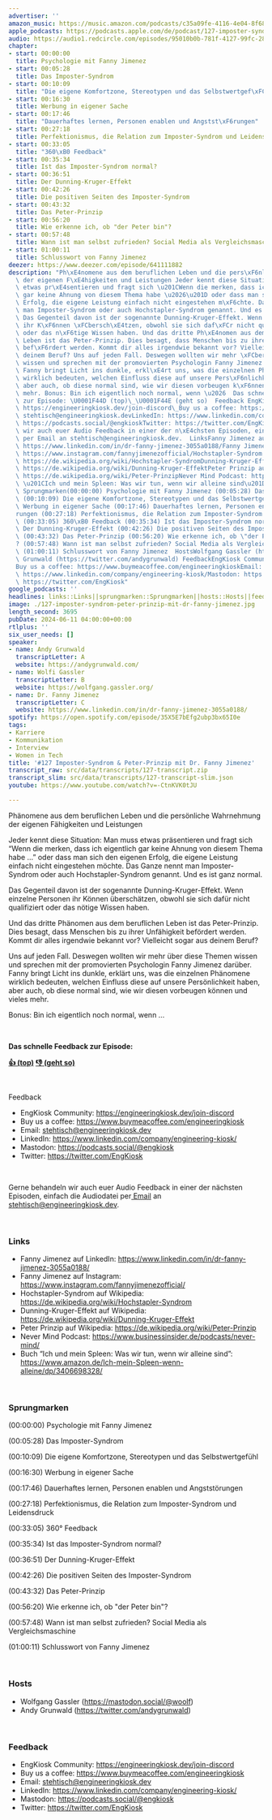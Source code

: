 ```yaml
---
advertiser: ''
amazon_music: https://music.amazon.com/podcasts/c35a09fe-4116-4e04-8f68-77d61b112e46/episodes/f4af978f-6d47-4252-bd0a-871573b5d65e/engineering-kiosk-127-imposter-syndrom-peter-prinzip-mit-dr-fanny-jimenez
apple_podcasts: https://podcasts.apple.com/de/podcast/127-imposter-syndrom-peter-prinzip-mit-dr-fanny-jimenez/id1603082924?i=1000658551410
audio: https://audio1.redcircle.com/episodes/95010b0b-781f-4127-99fc-28f592a42103/stream.mp3
chapter:
- start: 00:00:00
  title: Psychologie mit Fanny Jimenez
- start: 00:05:28
  title: Das Imposter-Syndrom
- start: 00:10:09
  title: "Die eigene Komfortzone, Stereotypen und das Selbstwertgef\xFChl"
- start: 00:16:30
  title: Werbung in eigener Sache
- start: 00:17:46
  title: "Dauerhaftes lernen, Personen enablen und Angstst\xF6rungen"
- start: 00:27:18
  title: Perfektionismus, die Relation zum Imposter-Syndrom und Leidensdruck
- start: 00:33:05
  title: "360\xB0 Feedback"
- start: 00:35:34
  title: Ist das Imposter-Syndrom normal?
- start: 00:36:51
  title: Der Dunning-Kruger-Effekt
- start: 00:42:26
  title: Die positiven Seiten des Imposter-Syndrom
- start: 00:43:32
  title: Das Peter-Prinzip
- start: 00:56:20
  title: Wie erkenne ich, ob "der Peter bin"?
- start: 00:57:48
  title: Wann ist man selbst zufrieden? Social Media als Vergleichsmaschine
- start: 01:00:11
  title: Schlusswort von Fanny Jimenez
deezer: https://www.deezer.com/episode/641111882
description: "Ph\xE4nomene aus dem beruflichen Leben und die pers\xF6nliche Wahrnehmung\
  \ der eigenen F\xE4higkeiten und Leistungen Jeder kennt diese Situation: Man muss\
  \ etwas pr\xE4sentieren und fragt sich \u201CWenn die merken, dass ich eigentlich\
  \ gar keine Ahnung von diesem Thema habe \u2026\u201D oder dass man sich den eigenen\
  \ Erfolg, die eigene Leistung einfach nicht eingestehen m\xF6chte. Das Ganze nennt\
  \ man Imposter-Syndrom oder auch Hochstapler-Syndrom genannt. Und es ist ganz normal.\
  \ Das Gegenteil davon ist der sogenannte Dunning-Kruger-Effekt. Wenn einzelne Personen\
  \ ihr K\xF6nnen \xFCbersch\xE4tzen, obwohl sie sich daf\xFCr nicht qualifiziert\
  \ oder das n\xF6tige Wissen haben. Und das dritte Ph\xE4nomen aus dem beruflichen\
  \ Leben ist das Peter-Prinzip. Dies besagt, dass Menschen bis zu ihrer Unf\xE4higkeit\
  \ bef\xF6rdert werden. Kommt dir alles irgendwie bekannt vor? Vielleicht sogar aus\
  \ deinem Beruf? Uns auf jeden Fall. Deswegen wollten wir mehr \xFCber diese Themen\
  \ wissen und sprechen mit der promovierten Psychologin Fanny Jimenez dar\xFCber.\
  \ Fanny bringt Licht ins dunkle, erkl\xE4rt uns, was die einzelnen Ph\xE4nomene\
  \ wirklich bedeuten, welchen Einfluss diese auf unsere Pers\xF6nlichkeit haben,\
  \ aber auch, ob diese normal sind, wie wir diesen vorbeugen k\xF6nnen und vieles\
  \ mehr. Bonus: Bin ich eigentlich noch normal, wenn \u2026  Das schnelle Feedback\
  \ zur Episode: \U0001F44D (top)\_\U0001F44E (geht so)  Feedback EngKiosk Community:\
  \ https://engineeringkiosk.dev/join-discord\_Buy us a coffee: https://www.buymeacoffee.com/engineeringkioskEmail:\
  \ stehtisch@engineeringkiosk.devLinkedIn: https://www.linkedin.com/company/engineering-kiosk/Mastodon:\
  \ https://podcasts.social/@engkioskTwitter: https://twitter.com/EngKiosk Gerne behandeln\
  \ wir auch euer Audio Feedback in einer der n\xE4chsten Episoden, einfach die Audiodatei\
  \ per Email an stehtisch@engineeringkiosk.dev.  LinksFanny Jimenez auf LinkedIn:\
  \ https://www.linkedin.com/in/dr-fanny-jimenez-3055a0188/Fanny Jimenez auf Instagram:\
  \ https://www.instagram.com/fannyjimenezofficial/Hochstapler-Syndrom auf Wikipedia:\
  \ https://de.wikipedia.org/wiki/Hochstapler-SyndromDunning-Kruger-Effekt auf Wikipedia:\
  \ https://de.wikipedia.org/wiki/Dunning-Kruger-EffektPeter Prinzip auf Wikipedia:\
  \ https://de.wikipedia.org/wiki/Peter-PrinzipNever Mind Podcast: https://www.businessinsider.de/podcasts/never-mind/Buch\
  \ \u201CIch und mein Spleen: Was wir tun, wenn wir alleine sind\u201D: https://www.amazon.de/Ich-mein-Spleen-wenn-alleine/dp/3406698328/\
  \ Sprungmarken(00:00:00) Psychologie mit Fanny Jimenez (00:05:28) Das Imposter-Syndrom\
  \ (00:10:09) Die eigene Komfortzone, Stereotypen und das Selbstwertgef\xFChl (00:16:30)\
  \ Werbung in eigener Sache (00:17:46) Dauerhaftes lernen, Personen enablen und Angstst\xF6\
  rungen (00:27:18) Perfektionismus, die Relation zum Imposter-Syndrom und Leidensdruck\
  \ (00:33:05) 360\xB0 Feedback (00:35:34) Ist das Imposter-Syndrom normal? (00:36:51)\
  \ Der Dunning-Kruger-Effekt (00:42:26) Die positiven Seiten des Imposter-Syndrom\
  \ (00:43:32) Das Peter-Prinzip (00:56:20) Wie erkenne ich, ob \"der Peter bin\"\
  ? (00:57:48) Wann ist man selbst zufrieden? Social Media als Vergleichsmaschine\
  \ (01:00:11) Schlusswort von Fanny Jimenez  HostsWolfgang Gassler (https://mastodon.social/@woolf)Andy\
  \ Grunwald (https://twitter.com/andygrunwald) FeedbackEngKiosk Community: https://engineeringkiosk.dev/join-discord\_\
  Buy us a coffee: https://www.buymeacoffee.com/engineeringkioskEmail: stehtisch@engineeringkiosk.devLinkedIn:\
  \ https://www.linkedin.com/company/engineering-kiosk/Mastodon: https://podcasts.social/@engkioskTwitter:\
  \ https://twitter.com/EngKiosk"
google_podcasts: ''
headlines: links::Links||sprungmarken::Sprungmarken||hosts::Hosts||feedback::Feedback
image: ./127-imposter-syndrom-peter-prinzip-mit-dr-fanny-jimenez.jpg
length_second: 3695
pubDate: 2024-06-11 04:00:00+00:00
rtlplus: ''
six_user_needs: []
speaker:
- name: Andy Grunwald
  transcriptLetter: A
  website: https://andygrunwald.com/
- name: Wolfi Gassler
  transcriptLetter: B
  website: https://wolfgang.gassler.org/
- name: Dr. Fanny Jimenez
  transcriptLetter: C
  website: https://www.linkedin.com/in/dr-fanny-jimenez-3055a0188/
spotify: https://open.spotify.com/episode/35X5E7bEfg2ubp3bx65I0e
tags:
- Karriere
- Kommunikation
- Interview
- Women in Tech
title: '#127 Imposter-Syndrom & Peter-Prinzip mit Dr. Fanny Jimenez'
transcript_raw: src/data/transcripts/127-transcript.zip
transcript_slim: src/data/transcripts/127-transcript-slim.json
youtube: https://www.youtube.com/watch?v=-CtnKVK0tJU

---
```

<p>Phänomene aus dem beruflichen Leben und die persönliche Wahrnehmung der eigenen Fähigkeiten und Leistungen</p><p>Jeder kennt diese Situation: Man muss etwas präsentieren und fragt sich “Wenn die merken, dass ich eigentlich gar keine Ahnung von diesem Thema habe …” oder dass man sich den eigenen Erfolg, die eigene Leistung einfach nicht eingestehen möchte. Das Ganze nennt man Imposter-Syndrom oder auch Hochstapler-Syndrom genannt. Und es ist ganz normal.</p><p>Das Gegenteil davon ist der sogenannte Dunning-Kruger-Effekt. Wenn einzelne Personen ihr Können überschätzen, obwohl sie sich dafür nicht qualifiziert oder das nötige Wissen haben.</p><p>Und das dritte Phänomen aus dem beruflichen Leben ist das Peter-Prinzip. Dies besagt, dass Menschen bis zu ihrer Unfähigkeit befördert werden. Kommt dir alles irgendwie bekannt vor? Vielleicht sogar aus deinem Beruf?</p><p>Uns auf jeden Fall. Deswegen wollten wir mehr über diese Themen wissen und sprechen mit der promovierten Psychologin Fanny Jimenez darüber. Fanny bringt Licht ins dunkle, erklärt uns, was die einzelnen Phänomene wirklich bedeuten, welchen Einfluss diese auf unsere Persönlichkeit haben, aber auch, ob diese normal sind, wie wir diesen vorbeugen können und vieles mehr.</p><p>Bonus: Bin ich eigentlich noch normal, wenn …</p><p><br></p><p><strong>Das schnelle Feedback zur Episode:</strong></p><p><a href="https://api.openpodcast.dev/feedback/127/upvote" rel="nofollow"><strong>👍 (top)</strong></a><strong> </strong><a href="https://api.openpodcast.dev/feedback/127/downvote" rel="nofollow"><strong>👎 (geht so)</strong></a></p><p><br></p><p>Feedback</p><ul><li>EngKiosk Community: <a href="https://engineeringkiosk.dev/join-discord">https://engineeringkiosk.dev/join-discord</a> </li><li>Buy us a coffee: <a href="https://www.buymeacoffee.com/engineeringkiosk" rel="nofollow">https://www.buymeacoffee.com/engineeringkiosk</a></li><li>Email: <a href="mailto:stehtisch@engineeringkiosk.dev" rel="nofollow">stehtisch@engineeringkiosk.dev</a></li><li>LinkedIn: <a href="https://www.linkedin.com/company/engineering-kiosk/" rel="nofollow">https://www.linkedin.com/company/engineering-kiosk/</a></li><li>Mastodon: <a href="https://podcasts.social/@engkiosk" rel="nofollow">https://podcasts.social/@engkiosk</a></li><li>Twitter: <a href="https://twitter.com/EngKiosk" rel="nofollow">https://twitter.com/EngKiosk</a></li></ul><p><br></p><p>Gerne behandeln wir auch euer Audio Feedback in einer der nächsten Episoden, einfach die Audiodatei per<a href="https://engineeringkiosk.dev/kontakt/"> Email</a> an <a href="mailto:stehtisch@engineeringkiosk.dev" rel="nofollow">stehtisch@engineeringkiosk.dev</a>.</p><p><br></p><h3 id="links">Links</h3><ul><li>Fanny Jimenez auf LinkedIn: <a href="https://www.linkedin.com/in/dr-fanny-jimenez-3055a0188/" rel="nofollow">https://www.linkedin.com/in/dr-fanny-jimenez-3055a0188/</a></li><li>Fanny Jimenez auf Instagram: <a href="https://www.instagram.com/fannyjimenezofficial/" rel="nofollow">https://www.instagram.com/fannyjimenezofficial/</a></li><li>Hochstapler-Syndrom auf Wikipedia: <a href="https://de.wikipedia.org/wiki/Hochstapler-Syndrom" rel="nofollow">https://de.wikipedia.org/wiki/Hochstapler-Syndrom</a></li><li>Dunning-Kruger-Effekt auf Wikipedia: <a href="https://de.wikipedia.org/wiki/Dunning-Kruger-Effekt" rel="nofollow">https://de.wikipedia.org/wiki/Dunning-Kruger-Effekt</a></li><li>Peter Prinzip auf Wikipedia: <a href="https://de.wikipedia.org/wiki/Peter-Prinzip" rel="nofollow">https://de.wikipedia.org/wiki/Peter-Prinzip</a></li><li>Never Mind Podcast: <a href="https://www.businessinsider.de/podcasts/never-mind/" rel="nofollow">https://www.businessinsider.de/podcasts/never-mind/</a></li><li>Buch “Ich und mein Spleen: Was wir tun, wenn wir alleine sind”: <a href="https://www.amazon.de/Ich-mein-Spleen-wenn-alleine/dp/3406698328/" rel="nofollow">https://www.amazon.de/Ich-mein-Spleen-wenn-alleine/dp/3406698328/</a></li></ul><p><br></p><h3 id="sprungmarken">Sprungmarken</h3><p>(00:00:00) Psychologie mit Fanny Jimenez</p><p>(00:05:28) Das Imposter-Syndrom</p><p>(00:10:09) Die eigene Komfortzone, Stereotypen und das Selbstwertgefühl</p><p>(00:16:30) Werbung in eigener Sache</p><p>(00:17:46) Dauerhaftes lernen, Personen enablen und Angststörungen</p><p>(00:27:18) Perfektionismus, die Relation zum Imposter-Syndrom und Leidensdruck</p><p>(00:33:05) 360° Feedback</p><p>(00:35:34) Ist das Imposter-Syndrom normal?</p><p>(00:36:51) Der Dunning-Kruger-Effekt</p><p>(00:42:26) Die positiven Seiten des Imposter-Syndrom</p><p>(00:43:32) Das Peter-Prinzip</p><p>(00:56:20) Wie erkenne ich, ob &#34;der Peter bin&#34;?</p><p>(00:57:48) Wann ist man selbst zufrieden? Social Media als Vergleichsmaschine</p><p>(01:00:11) Schlusswort von Fanny Jimenez</p><p><br></p><h3 id="hosts">Hosts</h3><ul><li>Wolfgang Gassler (<a href="https://mastodon.social/@woolf" rel="nofollow">https://mastodon.social/@woolf</a>)</li><li>Andy Grunwald (<a href="https://twitter.com/andygrunwald" rel="nofollow">https://twitter.com/andygrunwald</a>)</li></ul><p><br></p><h3 id="feedback">Feedback</h3><ul><li>EngKiosk Community: <a href="https://engineeringkiosk.dev/join-discord">https://engineeringkiosk.dev/join-discord</a> </li><li>Buy us a coffee: <a href="https://www.buymeacoffee.com/engineeringkiosk" rel="nofollow">https://www.buymeacoffee.com/engineeringkiosk</a></li><li>Email: <a href="mailto:stehtisch@engineeringkiosk.dev" rel="nofollow">stehtisch@engineeringkiosk.dev</a></li><li>LinkedIn: <a href="https://www.linkedin.com/company/engineering-kiosk/" rel="nofollow">https://www.linkedin.com/company/engineering-kiosk/</a></li><li>Mastodon: <a href="https://podcasts.social/@engkiosk" rel="nofollow">https://podcasts.social/@engkiosk</a></li><li>Twitter: <a href="https://twitter.com/EngKiosk" rel="nofollow">https://twitter.com/EngKiosk</a></li></ul>